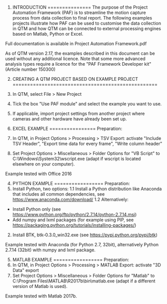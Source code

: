 1. INTRODUCTION
===============
The purpose of the Project Automation Framework (PAF) is to streamline the motion capture process from data collection to final report. The following examples projects illustrate how PAF can be used to customise the data collection in QTM and how QTM can be connected to external processing engines based on Matlab, Python or Excel.

Full documentation is available in Project Automation Framework.pdf

As of QTM version 2.17, the examples described in this document can be used without any additional licence. Note that some more advanced analysis types require a licence for the "PAF Framework Developer kit" (Article number 150300)


2. CREATING A QTM PROJECT BASED ON EXAMPLE PROJECT
==================================================
1. In QTM, select File > New Project
2. Tick the box "Use PAF module" and select the example you want to use.
3. If applicable, import project settings from another project where cameras and other hardware have already been set up.


3. EXCEL EXAMPLE
================
Preparation:
1. In QTM, in Project Options > Processing > TSV Export: activate "Include TSV Header", "Export time data for every frame", "Write column header" 
2. Set Project Options > Miscellaneous > Folder Options for "VB Script" to C:\Windows\System32\wscript.exe (adapt if wscript is located elsewhere on your computer).

Example tested with Office 2016


4. PYTHON EXAMPLE
=================
Preparation:
1. Install Python, two options:
1.1 Install a Python distribution like Anaconda that includes all common dependencies, see https://www.anaconda.com/download/
1.2 Alternatively:
- Install Python only (see https://www.python.org/ftp/python/2.7.14/python-2.7.14.msi)
- Add numpy and lxml packages (for example using PIP, see https://packaging.python.org/tutorials/installing-packages/)
2. Install BTK, btk-0.3.0_win32.exe (see https://pypi.python.org/pypi/btk)

Example tested with Anaconda (for Python 2.7, 32bit), alternatively Python 2.7.14 (32bit) with numpy and lxml package.


5. MATLAB EXAMPLE
=================
Preparation:
1. In QTM, in Project Options > Processing > MATLAB Export: activate "3D Data" export
2. Set Project Options > Miscellaneous > Folder Options for "Matlab" to C:\Program Files\MATLAB\R2017b\bin\matlab.exe (adapt if a different version of Matlab is used).

Example tested with Matlab 2017b.


